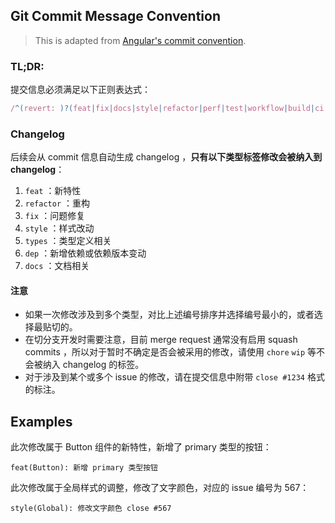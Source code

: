 ## Git Commit Message Convention

> This is adapted from [Angular's commit convention](https://github.com/conventional-changelog/conventional-changelog/tree/master/packages/conventional-changelog-angular).

### TL;DR:

提交信息必须满足以下正则表达式：

```js
/^(revert: )?(feat|fix|docs|style|refactor|perf|test|workflow|build|ci|chore|types|wip|dep)(\(.+\))?: .{1,50}/
```

### Changelog

后续会从 commit 信息自动生成 changelog ，**只有以下类型标签修改会被纳入到 changelog**：

1. `feat` ：新特性
2. `refactor` ：重构
3. `fix` ：问题修复
4. `style` ：样式改动
5. `types` ：类型定义相关
6. `dep` ：新增依赖或依赖版本变动
7. `docs` ：文档相关

#### 注意

- 如果一次修改涉及到多个类型，对比上述编号排序并选择编号最小的，或者选择最贴切的。
- 在切分支开发时需要注意，目前 merge request 通常没有启用 squash commits ，所以对于暂时不确定是否会被采用的修改，请使用 `chore` `wip` 等不会被纳入 changelog 的标签。
- 对于涉及到某个或多个 issue 的修改，请在提交信息中附带 `close #1234` 格式的标注。

## Examples

此次修改属于 Button 组件的新特性，新增了 primary 类型的按钮：

```
feat(Button): 新增 primary 类型按钮
```

此次修改属于全局样式的调整，修改了文字颜色，对应的 issue 编号为 567：

```
style(Global): 修改文字颜色 close #567
```
